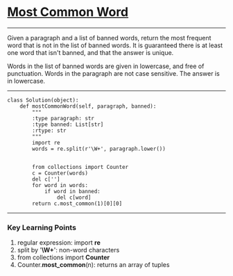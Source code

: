 # [Most Common Word](https://leetcode.com/problems/most-common-word/)

---

Given a paragraph and a list of banned words, return the most frequent word that is not in the list of banned words.  It is guaranteed there is at least one word that isn't banned, and that the answer is unique.

Words in the list of banned words are given in lowercase, and free of punctuation.  Words in the paragraph are not case sensitive.  The answer is in lowercase.

---

```
class Solution(object):
    def mostCommonWord(self, paragraph, banned):
        """
        :type paragraph: str
        :type banned: List[str]
        :rtype: str
        """
        import re
        words = re.split(r'\W+', paragraph.lower())


        from collections import Counter
        c = Counter(words)
        del c['']
        for word in words:
            if word in banned:
                del c[word]
        return c.most_common(1)[0][0]
```

---

### Key Learning Points

1. regular expression: import **re**
2. split by '**\W+**': non-word characters
3. from collections import **Counter**
4. Counter.**most\_common**\(n\): returns an array of tuples



